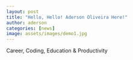 ```yaml
---
layout: post
title: "Hello, Hello! Aderson Oliveira Here!"
author: aderson
categories: [news]
image: assets/images/demo1.jpg
---
```


Career, Coding, Education & Productivity
